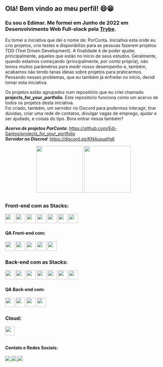 ## Olá! Bem vindo ao meu perfil! 😄😁 

### Eu sou o Edimar. Me formei em Junho de 2022 em Desenvolvimento Web Full-stack pela <a href="https://www.betrybe.com/">Trybe</a>. <br>

Eu tomei a iniciativa que dei o nome de: PorConta. Iniciativa esta onde eu crio projetos, crio testes e disponibilizo para as pessoas fazerem projetos TDD (Test Driven Development). A finalidade é de poder ajudar, principalmente, aqueles que estão no início de seus estudos. Geralmente, quando estamos começando (principalmente, <i>por conta</i> própria), não temos muitos parâmetros para medir nosso desempenho e, também, acabamos não tendo tanas ideias sobre projetos para praticarmos. Pensando nesses problemas, que eu também já enfreitei no início, decidi tomar esta iniciativa. <br>

Os projetos estão agrupados num repositório que eu criei chamado <strong>projects_for_your_portfolio</strong>. Este repositório funciona como um acervo de todos os projetos desta iniciativa. <br>
Foi criado, também, um servidor no Discord para podermos interagir, tirar dúvidas, criar uma rede de contatos, divulgar vagas de emprego, ajudar e ser ajudado, e coisas do tipo. Bora entrar nessa também?

<strong><i>Acervo de projetos PorConta</i></strong>: https://github.com/Edi-Santos/projects_for_your_portfolio <br>
<strong><i>Servidor no Discrod</i></strong>: https://discord.gg/KN4uxuaYg6

<div align='center'>
  <img height='150em' src='https://github-readme-stats.vercel.app/api?username=Edi-Santos&theme=merko&count_private=true&show_icons=true' />
  <img height='150em' src='https://github-readme-stats.vercel.app/api/top-langs/?username=Edi-Santos&layout=compact&theme=merko' />
</div>

##

### Front-end com as Stacks: 
<div>
  <img height='30em' src="https://img.shields.io/badge/HTML5-E34F26?style=for-the-badge&logo=html5&logoColor=white" />
  <img height='30em' src="https://img.shields.io/badge/CSS3-1572B6?style=for-the-badge&logo=css3&logoColor=white" />
  <img height='30em' src="https://img.shields.io/badge/JavaScript-323330?style=for-the-badge&logo=javascript&logoColor=F7DF1E" />
  <img height='30em' src="https://img.shields.io/badge/React-20232A?style=for-the-badge&logo=react&logoColor=61DAFB" />
  <img height='30em' src="https://img.shields.io/badge/React_Router-CA4245?style=for-the-badge&logo=react-router&logoColor=white" />
  <img height='30em' src="https://img.shields.io/badge/Redux-593D88?style=for-the-badge&logo=redux&logoColor=white" />
  <img height='30em' src="https://img.shields.io/badge/next.js-000000?style=for-the-badge&logo=nextdotjs&logoColor=white" />
</div>

#### QA Front-end com:
<div>
  <img height='30em' src="https://img.shields.io/badge/Jest-C21325?style=for-the-badge&logo=jest&logoColor=white" />
  <img height='30em' src="https://testing-library.com/img/octopus-128x128.png" />
  <img height='30em' src="https://img.shields.io/badge/Cypress-17202C?style=for-the-badge&logo=cypress&logoColor=white" />
  <img height='30em' src="https://img.shields.io/badge/eslint-3A33D1?style=for-the-badge&logo=eslint&logoColor=white" />
  <img height="30em" src="https://img.shields.io/badge/stylelint-000?style=for-the-badge&logo=stylelint&logoColor=white" />
</div>

### Back-end com as Stacks: 
<div>
  <img height='30em' src="https://img.shields.io/badge/Node.js-339933?style=for-the-badge&logo=nodedotjs&logoColor=white" />
  <img height='30em' src="https://img.shields.io/badge/Express.js-000000?style=for-the-badge&logo=express&logoColor=white" />
  <img height='30em' src="https://img.shields.io/badge/JWT-000000?style=for-the-badge&logo=JSON%20web%20tokens&logoColor=white" />
  <img height='30em' src="https://img.shields.io/badge/MySQL-005C84?style=for-the-badge&logo=mysql&logoColor=white" />
  <img height='30em' src="https://img.shields.io/badge/MongoDB-4EA94B?style=for-the-badge&logo=mongodb&logoColor=white" />
  <img height='30em' src="https://img.shields.io/badge/Sequelize-52B0E7?style=for-the-badge&logo=Sequelize&logoColor=white" />
  <img height='30em' src="https://img.shields.io/badge/Socket.io-010101?&style=for-the-badge&logo=Socket.io&logoColor=white" />
</div>

#### QA Back-end com:
<div>
  <img height="30em" src="https://img.shields.io/badge/Mocha-8D6748?style=for-the-badge&logo=Mocha&logoColor=white" />
  <img height="30em" src="https://img.shields.io/badge/chai-A30701?style=for-the-badge&logo=chai&logoColor=white" />
  <img height="30em" src='https://sinonjs.org/assets/images/logo.png' />
  <img height="30em" src="https://img.shields.io/badge/eslint-3A33D1?style=for-the-badge&logo=eslint&logoColor=white" />
</div>

### Cloud:
<div>
  <img height="30em" src="https://img.shields.io/badge/Heroku-430098?style=for-the-badge&logo=heroku&logoColor=white" />
</div>

##

#### Contato e Redes Sociais:
<div>
  <a href='edsantos2822@hotmail.com' target='_blank'>
    <img src='https://img.shields.io/badge/Gmail-D14836?style=for-the-badge&logo=gmail&logoColor=white' />
  </a>
  <a href='https://www.linkedin.com/in/edimar-dos-santos-resende/' target='_blank'>
    <img src='https://img.shields.io/badge/LinkedIn-0077B5?style=for-the-badge&logo=linkedin&logoColor=white' />
  </a>
  <a href='https://www.instagram.com/_ed1santos_/' target='_blank'>
    <img src='https://img.shields.io/badge/Instagram-E4405F?style=for-the-badge&logo=instagram&logoColor=white' />
  </a>
</div>
